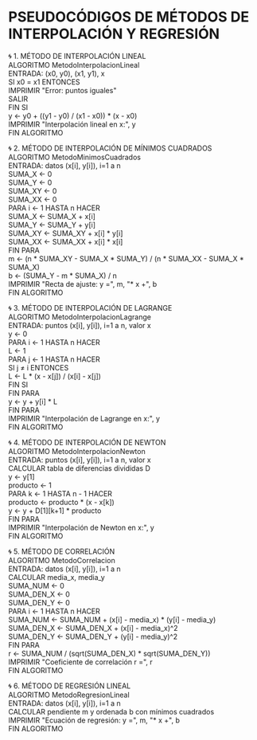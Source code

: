 # PSEUDOCÓDIGOS DE MÉTODOS DE INTERPOLACIÓN Y REGRESIÓN

🌀 1. MÉTODO DE INTERPOLACIÓN LINEAL  
ALGORITMO MetodoInterpolacionLineal  
    ENTRADA: (x0, y0), (x1, y1), x  
    SI x0 = x1 ENTONCES  
        IMPRIMIR "Error: puntos iguales"  
        SALIR  
    FIN SI  
    y ← y0 + ((y1 - y0) / (x1 - x0)) * (x - x0)  
    IMPRIMIR "Interpolación lineal en x:", y  
FIN ALGORITMO  

🌀 2. MÉTODO DE INTERPOLACIÓN DE MÍNIMOS CUADRADOS  
ALGORITMO MetodoMinimosCuadrados  
    ENTRADA: datos (x[i], y[i]), i=1 a n  
    SUMA_X ← 0  
    SUMA_Y ← 0  
    SUMA_XY ← 0  
    SUMA_XX ← 0  
    PARA i ← 1 HASTA n HACER  
        SUMA_X ← SUMA_X + x[i]  
        SUMA_Y ← SUMA_Y + y[i]  
        SUMA_XY ← SUMA_XY + x[i] * y[i]  
        SUMA_XX ← SUMA_XX + x[i] * x[i]  
    FIN PARA  
    m ← (n * SUMA_XY - SUMA_X * SUMA_Y) / (n * SUMA_XX - SUMA_X * SUMA_X)  
    b ← (SUMA_Y - m * SUMA_X) / n  
    IMPRIMIR "Recta de ajuste: y =", m, "* x +", b  
FIN ALGORITMO  

🌀 3. MÉTODO DE INTERPOLACIÓN DE LAGRANGE  
ALGORITMO MetodoInterpolacionLagrange  
    ENTRADA: puntos (x[i], y[i]), i=1 a n, valor x  
    y ← 0  
    PARA i ← 1 HASTA n HACER  
        L ← 1  
        PARA j ← 1 HASTA n HACER  
            SI j ≠ i ENTONCES  
                L ← L * (x - x[j]) / (x[i] - x[j])  
            FIN SI  
        FIN PARA  
        y ← y + y[i] * L  
    FIN PARA  
    IMPRIMIR "Interpolación de Lagrange en x:", y  
FIN ALGORITMO  

🌀 4. MÉTODO DE INTERPOLACIÓN DE NEWTON  
ALGORITMO MetodoInterpolacionNewton  
    ENTRADA: puntos (x[i], y[i]), i=1 a n, valor x  
    CALCULAR tabla de diferencias divididas D  
    y ← y[1]  
    producto ← 1  
    PARA k ← 1 HASTA n - 1 HACER  
        producto ← producto * (x - x[k])  
        y ← y + D[1][k+1] * producto  
    FIN PARA  
    IMPRIMIR "Interpolación de Newton en x:", y  
FIN ALGORITMO  

🌀 5. MÉTODO DE CORRELACIÓN  
ALGORITMO MetodoCorrelacion  
    ENTRADA: datos (x[i], y[i]), i=1 a n  
    CALCULAR media_x, media_y  
    SUMA_NUM ← 0  
    SUMA_DEN_X ← 0  
    SUMA_DEN_Y ← 0  
    PARA i ← 1 HASTA n HACER  
        SUMA_NUM ← SUMA_NUM + (x[i] - media_x) * (y[i] - media_y)  
        SUMA_DEN_X ← SUMA_DEN_X + (x[i] - media_x)^2  
        SUMA_DEN_Y ← SUMA_DEN_Y + (y[i] - media_y)^2  
    FIN PARA  
    r ← SUMA_NUM / (sqrt(SUMA_DEN_X) * sqrt(SUMA_DEN_Y))  
    IMPRIMIR "Coeficiente de correlación r =", r  
FIN ALGORITMO  

🌀 6. MÉTODO DE REGRESIÓN LINEAL  
ALGORITMO MetodoRegresionLineal  
    ENTRADA: datos (x[i], y[i]), i=1 a n  
    CALCULAR pendiente m y ordenada b con mínimos cuadrados  
    IMPRIMIR "Ecuación de regresión: y =", m, "* x +", b  
FIN ALGORITMO  

